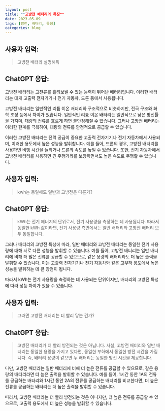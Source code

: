 ```yaml
---
layout: post
title: ""고방전 배터리의 특징""
date: 2023-05-09
tags: [방전, 배터리, 특징]
categories: blog
---
```


## 사용자 입력:
> 고방전 배터리 설명해줘

## ChatGPT 응답:
> 

고방전 배터리는 고전류를 흘려보낼 수 있는 능력이 뛰어난 배터리입니다. 이러한 배터리는 대개 고출력 전자기기나 전기 자동차, 드론 등에서 사용됩니다. 

고방전 배터리는 일반적인 리튬 이온 배터리와 구조적으로 비슷하지만, 전극 구조와 화학 조성 등에서 차이가 있습니다. 일반적인 리튬 이온 배터리는 일반적으로 낮은 방전률을 가지며, 대량의 전류를 흐르게 하면 불안정해질 수 있습니다. 그러나 고방전 배터리는 이러한 한계를 극복하여, 대량의 전류를 안정적으로 공급할 수 있습니다.

이러한 고방전 배터리는 전력 공급이 중요한 고출력 전자기기나 전기 자동차에서 사용되며, 이러한 용도에서 높은 성능을 발휘합니다. 예를 들어, 드론의 경우, 고방전 배터리를 사용하면 비행 시간을 늘리거나 드론의 속도를 높일 수 있습니다. 또한, 전기 자동차에서 고방전 배터리를 사용하면 긴 주행거리를 보장하면서도 높은 속도로 주행할 수 있습니다.

## 사용자 입력:
> kwh는 동일해도 일반과 고방전은 다른가?

## ChatGPT 응답:
> kWh는 전기 에너지의 단위로서, 전기 사용량을 측정하는 데 사용됩니다. 따라서 동일한 kWh 값이라면, 전기 사용량 측면에서는 일반 배터리와 고방전 배터리 모두 동일합니다.

그러나 배터리의 고방전 특성에 따라, 일반 배터리와 고방전 배터리는 동일한 전기 사용량에 대해 서로 다른 성능을 발휘할 수 있습니다. 예를 들어, 고방전 배터리는 일반 배터리에 비해 더 많은 전류를 공급할 수 있으므로, 같은 용량의 배터리라도 더 높은 출력을 발휘할 수 있습니다. 이는 고출력 전자기기나 전기 자동차와 같은 고부하 용도에서 높은 성능을 발휘하는 데 큰 장점이 됩니다.

따라서 kWh는 전기 사용량을 측정하는 데 사용되는 단위이지만, 배터리의 고방전 특성에 따라 성능 차이가 있을 수 있습니다.

## 사용자 입력:
> 그러면 고방전 배터리는 더 빨리 닿는 건가?

## ChatGPT 응답:
> 고방전 배터리가 더 빨리 방전되는 것은 아닙니다. 사실, 고방전 배터리와 일반 배터리는 동일한 용량을 가지고 있다면, 동일한 부하에서 동일한 방전 시간을 가집니다. 즉, 배터리 용량이 같으면 두 배터리는 동일한 방전 시간을 제공합니다.

다만, 고방전 배터리는 일반 배터리에 비해 더 높은 전류를 공급할 수 있으므로, 같은 용량의 배터리라면 더 높은 출력을 발휘할 수 있습니다. 예를 들어, 1시간 동안 1A의 전류를 공급하는 배터리와 1시간 동안 2A의 전류를 공급하는 배터리를 비교한다면, 더 높은 전류를 공급하는 배터리는 더 높은 출력을 발휘할 수 있습니다.

따라서, 고방전 배터리는 더 빨리 방전되는 것은 아니지만, 더 높은 전류를 공급할 수 있으므로, 고출력 용도에서 더 높은 성능을 발휘할 수 있습니다.


